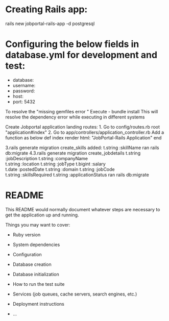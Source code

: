 # Creating Rails app:
rails new jobportal-rails-app -d postgresql
# Configuring the below fields in database.yml for development and test: 
  * database: 
  * username: 
  *  password: 
  * host: 
  * port: 5432

To resolve the "missing gemfiles error " 
Execute - bundle install 
This will resolve the dependency error while executing in different systems

Create Jobportal application landing routes:
	1. Go to config/routes.rb
		root "application#index"
	2. Go to app/controllers/application_controller.rb
		Add a function as below
			def index
				 render html: "JobPortal-Rails Application"
			end

  3.rails generate migration create_skills
    added: t.string :skillName
    ran rails db:migrate
  4.3.rails generate migration create_jobdetails
    t.string :jobDescription
    t.string :companyName      
    t.string :location
    t.string :jobType
    t.bigint :salary      
    t.date :postedDate
    t.string :domain
    t.string :jobCode      
    t.string :skillsRequired
    t.string :applicationStatus
    ran rails db:migrate

# README


This README would normally document whatever steps are necessary to get the
application up and running.

Things you may want to cover:

* Ruby version

* System dependencies

* Configuration

* Database creation

* Database initialization

* How to run the test suite

* Services (job queues, cache servers, search engines, etc.)

* Deployment instructions

* ...
